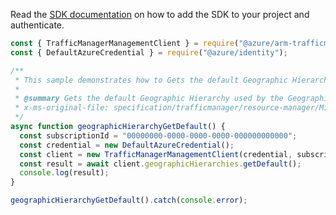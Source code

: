 Read the [SDK documentation](https://github.com/Azure/azure-sdk-for-js/blob/%40azure%2Farm-trafficmanager_6.0.1/sdk/trafficmanager/arm-trafficmanager/README.md) on how to add the SDK to your project and authenticate.

```javascript
const { TrafficManagerManagementClient } = require("@azure/arm-trafficmanager");
const { DefaultAzureCredential } = require("@azure/identity");

/**
 * This sample demonstrates how to Gets the default Geographic Hierarchy used by the Geographic traffic routing method.
 *
 * @summary Gets the default Geographic Hierarchy used by the Geographic traffic routing method.
 * x-ms-original-file: specification/trafficmanager/resource-manager/Microsoft.Network/stable/2018-08-01/examples/GeographicHierarchy-GET-default.json
 */
async function geographicHierarchyGetDefault() {
  const subscriptionId = "00000000-0000-0000-0000-000000000000";
  const credential = new DefaultAzureCredential();
  const client = new TrafficManagerManagementClient(credential, subscriptionId);
  const result = await client.geographicHierarchies.getDefault();
  console.log(result);
}

geographicHierarchyGetDefault().catch(console.error);
```
